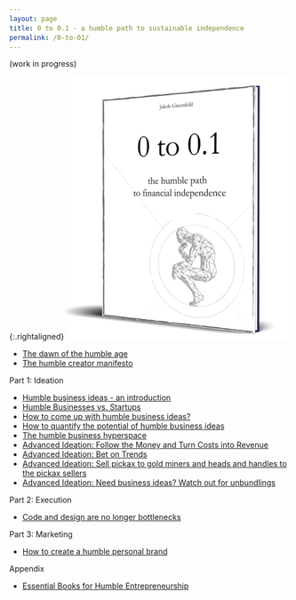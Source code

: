```yaml
---
layout: page
title: 0 to 0.1 - a humble path to sustainable independence
permalink: /0-to-01/
---
```


(work in progress)

{:.rightaligned}
![](/images/0to012.png)

- [The dawn of the humble age](/dawn)
- [The humble creator manifesto](/manifesto)

Part 1: Ideation

- [Humble business ideas - an introduction](/humble_introduction)
- [Humble Businesses vs. Startups](/humble_vs_startups)
- [How to come up with humble business ideas?](/ideation)
- [How to quantify the potential of humble business ideas](/quantify)
- [The humble business hyperspace](/hyperspace)
- [Advanced Ideation: Follow the Money and Turn Costs into Revenue](/follow-money)
- [Advanced Ideation: Bet on Trends](/trends)
- [Advanced Ideation: Sell pickax to gold miners and heads and handles to the pickax sellers](/pickax)
- [Advanced Ideation: Need business ideas? Watch out for unbundlings](/unbundlings)

Part 2: Execution

- [Code and design are no longer bottlenecks](/bottlenecks)

Part 3: Marketing

- [How to create a humble personal brand](/humble_brand)

Appendix

- [Essential Books for Humble Entrepreneurship](/humble-books)
